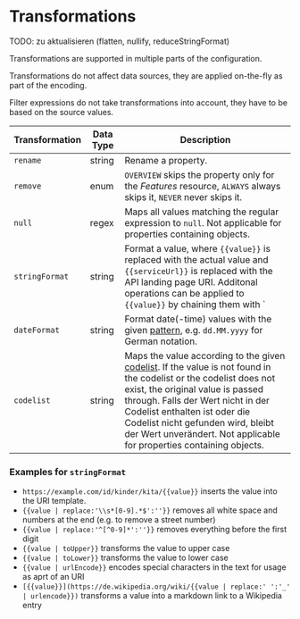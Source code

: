 <a name="transformations"></a>

# Transformations

TODO: zu aktualisieren (flatten, nullify, reduceStringFormat)

Transformations are supported in multiple parts of the configuration.

Transformations do not affect data sources, they are applied on-the-fly as part of the encoding.

Filter expressions do not take transformations into account, they have to be based on the source values.


|Transformation |Data Type |Description
| --- | --- | ---
|`rename` |string |Rename a property.
|`remove` |enum |`OVERVIEW` skips the property only for the *Features* resource, `ALWAYS` always skips it, `NEVER` never skips it.
|`null` |regex |Maps all values matching the regular expression to `null`. Not applicable for properties containing objects.
|`stringFormat` |string |Format a value, where `{{value}}` is replaced with the actual value and `{{serviceUrl}}` is replaced with the API landing page URI. Additonal operations can be applied to `{{value}}` by chaining them with `|`, see the examples below.
|`dateFormat` |string |Format date(-time) values with the given [pattern](https://docs.oracle.com/en/java/javase/11/docs/api/java.base/java/time/format/DateTimeFormatter.html#patterns), e.g. `dd.MM.yyyy` for German notation. 
|`codelist`|string |Maps the value according to the given [codelist](../../codelists/README.md). If the value is not found in the codelist or the codelist does not exist, the original value is passed through.  Falls der Wert nicht in der Codelist enthalten ist oder die Codelist nicht gefunden wird, bleibt der Wert unverändert. Not applicable for properties containing objects.

### Examples for `stringFormat`

* `https://example.com/id/kinder/kita/{{value}}` inserts the value into the URI template.
* `{{value | replace:'\\s*[0-9].*$':''}}` removes all white space and numbers at the end (e.g. to remove a street number)
* `{{value | replace:'^[^0-9]*':''}}` removes everything before the first digit
* `{{value | toUpper}}` transforms the value to upper case
* `{{value | toLower}}` transforms the value to lower case
* `{{value | urlEncode}}` encodes special characters in the text for usage as aprt of an URI
* `[{{value}}](https://de.wikipedia.org/wiki/{{value | replace:' ':'_' | urlencode}})` transforms a value into a markdown link to a Wikipedia entry
